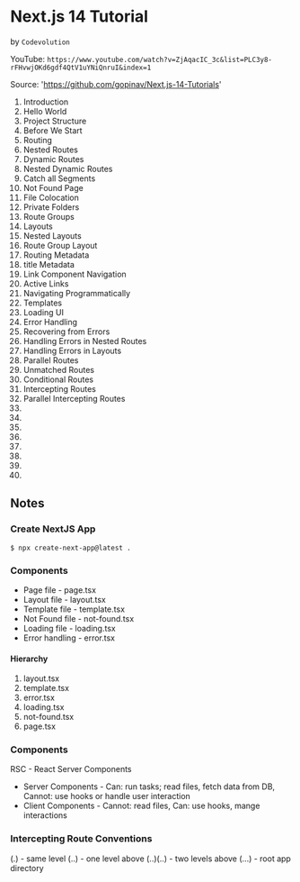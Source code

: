 # Next.js 14 Tutorial
by `Codevolution`

YouTube: `https://www.youtube.com/watch?v=ZjAqacIC_3c&list=PLC3y8-rFHvwjOKd6gdf4QtV1uYNiQnruI&index=1`

Source: 'https://github.com/gopinav/Next.js-14-Tutorials'

1.  Introduction
2.  Hello World
3.  Project Structure
4.  Before We Start
5.  Routing
6.  Nested Routes
7.  Dynamic Routes
8.  Nested Dynamic Routes
9.  Catch all Segments
10. Not Found Page
11. File Colocation
12. Private Folders
13. Route Groups
14. Layouts
15. Nested Layouts
16. Route Group Layout
17. Routing Metadata
18. title Metadata
19. Link Component Navigation
20. Active Links
21. Navigating Programmatically
22. Templates
23. Loading UI
24. Error Handling
25. Recovering from Errors
26. Handling Errors in Nested Routes
27. Handling Errors in Layouts
28. Parallel Routes
29. Unmatched Routes
30. Conditional Routes
31. Intercepting Routes
32. Parallel Intercepting Routes
33.
34.
35.
36.
37.
38.
39.
40.

## Notes

### Create NextJS App

`$ npx create-next-app@latest .`

### Components

* Page file - page.tsx
* Layout file - layout.tsx
* Template file - template.tsx
* Not Found file - not-found.tsx
* Loading file - loading.tsx
* Error handling - error.tsx

#### Hierarchy

1. layout.tsx
2. template.tsx
3. error.tsx
4. loading.tsx
5. not-found.tsx
6. page.tsx

### Components

RSC - React Server Components

- Server Components - Can: run tasks; read files, fetch data from DB, Cannot: use hooks or handle user interaction
- Client Components - Cannot: read files, Can: use hooks, mange interactions

### Intercepting Route Conventions

(.)       - same level
(..)      - one level above
(..)(..)  - two levels above
(...)     - root app directory